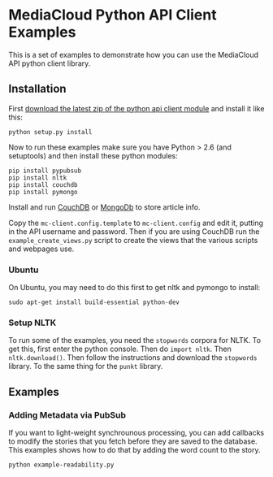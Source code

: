 MediaCloud Python API Client Examples
=====================================

This is a set of examples to demonstrate how you can use the MediaCloud API python client
library.

Installation
------------

First [download the latest zip of the python api client module](https://github.com/c4fcm/MediaCloud-API-Client/tree/master/dist) 
and install it like this:

    python setup.py install

Now to run these examples make sure you have Python > 2.6 (and setuptools) and then install 
these python modules:
    
    pip install pypubsub
    pip install nltk
    pip install couchdb
    pip install pymongo
    
Install and run [CouchDB](http://couchdb.apache.org) or [MongoDb](http://mongodb.org) to store 
article info.

Copy the `mc-client.config.template` to `mc-client.config` and edit it, putting in the 
API username and password.  Then if you are using CouchDB run the `example_create_views.py` 
script to create the views that the various scripts and webpages use.

### Ubuntu

On Ubuntu, you may need to do this first to get nltk and pymongo to install:

    sudo apt-get install build-essential python-dev

### Setup NLTK

To run some of the examples, you need the `stopwords` corpora for NLTK. To get this, first
enter the python console.  Then do `import nltk`.  Then `nltk.download()`.  Then follow the
instructions and download the `stopwords` library.  To the same thing for the `punkt` library.

Examples
--------

### Adding Metadata via PubSub

If you want to light-weight synchrounous processing, you can add callbacks to modify the stories 
that you fetch before they are saved to the database.  This examples shows how to do that by adding
the word count to the story.

    python example-readability.py

